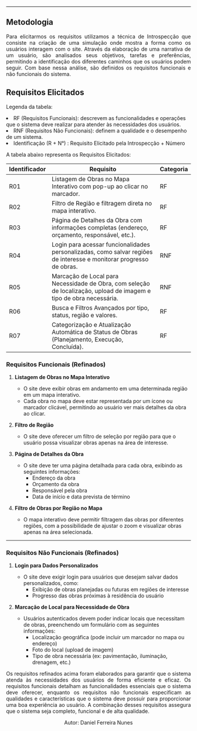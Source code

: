 <hr style="border: 0; height: 1px; background-color: #000000;">

## **Metodologia**
<p align="justify">Para elicitarmos os requisitos utilizamos a técnica de Introspecção que consiste na criação de uma simulação onde mostra a forma como os usuários interagem com o site. Através da elaboração de uma narrativa de um usuário, são analisados seus objetivos, tarefas e preferências, permitindo a identificação dos diferentes caminhos que os usuários podem seguir. Com base nessa análise, são definidos os requisitos funcionais e não funcionais do sistema. 
</p>

## **Requisitos Elicitados**
<p align="justify">Legenda da tabela: 
<li> RF (Requisitos Funcionais): descrevem as funcionalidades e operações que o sistema deve realizar para atender às necessidades dos usuários. </li>
<li> RNF (Requisitos Não Funcionais): definem a qualidade e o desempenho de um sistema. </li>
<li> Identificação (R + N°) : Requisito Elicitado pela Introspecção + Número
</p>
<p align="justify">A tabela abaixo representa os Requisitos Elicitados:
</p>

| **Identificador** | **Requisito** | **Categoria** | 
|-------------------|---------------|---------------|
| R01 | Listagem de Obras no Mapa Interativo com pop-up ao clicar no marcador. | RF |
| R02 | Filtro de Região e filtragem direta no mapa interativo. | RF |
| R03 | Página de Detalhes da Obra com informações completas (endereço, orçamento, responsável, etc.). | RF |
| R04 | Login para acessar funcionalidades personalizadas, como salvar regiões de interesse e monitorar progresso de obras. | RNF |
| R05 | Marcação de Local para Necessidade de Obra, com seleção de localização, upload de imagem e tipo de obra necessária. | RNF |
| R06 | Busca e Filtros Avançados por tipo, status, região e valores. | RF |
| R07 | Categorização e Atualização Automática de Status de Obras (Planejamento, Execução, Concluída). | RF |

### Requisitos Funcionais (Refinados)

1. **Listagem de Obras no Mapa Interativo**
    
    - O site deve exibir obras em andamento em uma determinada região em um mapa interativo.
    - Cada obra no mapa deve estar representada por um ícone ou marcador clicável, permitindo ao usuário ver mais detalhes da obra ao clicar.
    
2. **Filtro de Região**
    
    - O site deve oferecer um filtro de seleção por região para que o usuário possa visualizar obras apenas na área de interesse.

3. **Página de Detalhes da Obra**
    
    - O site deve ter uma página detalhada para cada obra, exibindo as seguintes informações:
        - Endereço da obra
        - Orçamento da obra
        - Responsável pela obra
        - Data de início e data prevista de término

4. **Filtro de Obras por Região no Mapa**
    
    - O mapa interativo deve permitir filtragem das obras por diferentes regiões, com a possibilidade de ajustar o zoom e visualizar obras apenas na área selecionada.

---

### Requisitos Não Funcionais (Refinados)

1. **Login para Dados Personalizados**
    
    - O site deve exigir login para usuários que desejam salvar dados personalizados, como:
        - Exibição de obras planejadas ou futuras em regiões de interesse
        - Progresso das obras próximas à residência do usuário
2. **Marcação de Local para Necessidade de Obra**
    
    - Usuários autenticados devem poder indicar locais que necessitam de obras, preenchendo um formulário com as seguintes informações:
        - Localização geográfica (pode incluir um marcador no mapa ou endereço)
        - Foto do local (upload de imagem)
        - Tipo de obra necessária (ex: pavimentação, iluminação, drenagem, etc.)

<p align="justify">Os requisitos refinados acima foram elaborados para garantir que o sistema atenda às necessidades dos usuários de forma eficiente e eficaz. Os requisitos funcionais detalham as funcionalidades essenciais que o sistema deve oferecer, enquanto os requisitos não funcionais especificam as qualidades e características que o sistema deve possuir para proporcionar uma boa experiência ao usuário. A combinação desses requisitos assegura que o sistema seja completo, funcional e de alta qualidade.</p>

<center>Autor: Daniel Ferreira Nunes </center>


